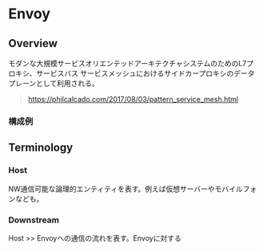 # Envoy
## Overview
モダンな大規模サービスオリエンテッドアーキテクチャシステムのためのL7プロキシ、サービスバス
サービスメッシュにおけるサイドカープロキシのデータプレーンとして利用される。

> https://philcalcado.com/2017/08/03/pattern_service_mesh.html

### 構成例



## Terminology
### Host
NW通信可能な論理的エンティティを表す。例えば仮想サーバーやモバイルフォンなども。

### Downstream
Host >> Envoyへの通信の流れを表す。Envoyに対する

